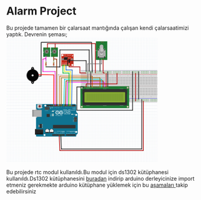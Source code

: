 # Alarm Project
Bu projede tamamen bir çalarsaat mantığında çalışan kendi çalarsaatimizi yaptık.
Devrenin şeması;
<img src='https://github.com/yunusaltuntas/arduino-project/blob/master/alarm%20clock/Ekran%20Al%C4%B1nt%C4%B1s%C4%B1.PNG' width='400'>

Bu projede rtc modul kullanıldı.Bu modul için ds1302 kütüphanesi kullanıldı.Ds1302 kütüphanesini [buradan](https://github.com/yunusaltuntas/arduino-project/blob/master/alarm%20clock/DS1302.zip) indirip arduino derleyicinize import etmeniz gerekmekte arduino kütüphane yüklemek için bu [ aşamaları ](http://www.cazda.com/arduinoya-kutuphane-nasil-eklenir/) takip edebilirsiniz


